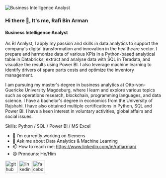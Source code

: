 ![Business Intelligence Analyst](https://media.licdn.com/dms/image/C4E16AQFWMvfGi49Xpw/profile-displaybackgroundimage-shrink_350_1400/0/1649382882658?e=1700697600&v=beta&t=qHDkNfH3oI5WJggCTvwHBH0FIW6gIXocH7dB8LtNt-U)

### Hi there 👋, It's me, Rafi Bin Arman
#### Business Intelligence Analyst

As BI Analyst, I apply my passion and skills in data analytics to support the company's digital transformation and innovation in the healthcare sector. I prepare and harmonize data of various KPIs in a Python-based analytical table in Databricks, extract and analyse data with SQL in Teradata, and visualize the results using Power BI. I also leverage machine learning to identify drivers of spare parts costs and optimize the inventory management.

I am pursuing my master's degree in business analytics at Otto-von-Guericke University Magdeburg, where I learn and explore various topics such as operations research, blockchain, programming languages, and data science. I have a bachelor's degree in economics from the University of Rajshahi.  I have also obtained multiple certifications in Python, SQL and Power BI. I have a keen interest in voluntary activities, global affairs and social issues.

Skills: Python / SQL / Power BI / MS Excel

- 🔭 I’m currently working on Siemens 
- 💬 Ask me about Data Analytics & Machine Learning 
- 📫 How to reach me: https://www.linkedin.com/in/rafiarman/ 
- 😄 Pronouns: He/Him 


[<img src='https://cdn.jsdelivr.net/npm/simple-icons@3.0.1/icons/github.svg' alt='github' height='40'>](https://github.com/https://github.com/rafiarman123)  [<img src='https://cdn.jsdelivr.net/npm/simple-icons@3.0.1/icons/linkedin.svg' alt='linkedin' height='40'>](https://www.linkedin.com/in/https://www.linkedin.com/in/rafiarman//)  [<img src='https://cdn.jsdelivr.net/npm/simple-icons@3.0.1/icons/facebook.svg' alt='facebook' height='40'>](https://www.facebook.com/https://www.facebook.com/rafiarman28/)  



